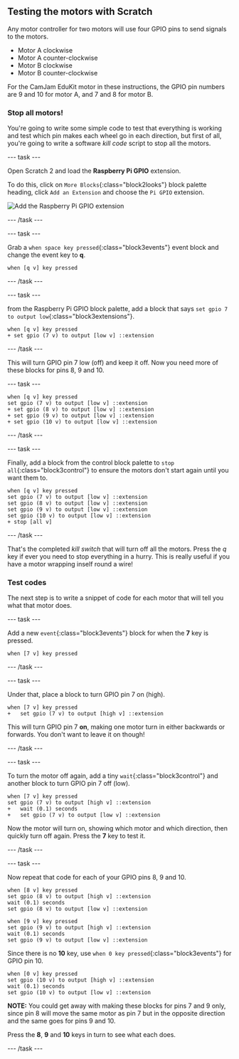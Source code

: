 ## Testing the motors with Scratch

Any motor controller for two motors will use four GPIO pins to send signals to the motors.
+ Motor A clockwise
+ Motor A counter-clockwise
+ Motor B clockwise
+ Motor B counter-clockwise

For the CamJam EduKit motor in these instructions, the GPIO pin numbers are 9 and 10 for motor A, and 7 and 8 for motor B.

### Stop all motors!

You're going to write some simple code to test that everything is working and test which pin makes each wheel go in each direction, but first of all, you're going to write a software _kill code_ script to stop all the motors.

--- task ---

Open Scratch 2 and load the **Raspberry Pi GPIO** extension.

To do this, click on `More Blocks`{:class="block2looks"} block palette heading, click `Add an Extension` and choose the `Pi GPIO` extension.

![Add the Raspberry Pi GPIO extension](images/testing_GPIOextension.png)

--- /task ---

--- task ---

Grab a `when space key pressed`{:class="block3events"} event block and change the event key to **q**.

```blocks2
when [q v] key pressed
```

--- /task ---

--- task ---

from the Raspberry Pi GPIO block palette, add a block that says `set gpio 7 to output low`{:class="block3extensions"}.

```blocks3
when [q v] key pressed
+ set gpio (7 v) to output [low v] ::extension
```

--- /task ---

This will turn GPIO pin 7 low (off) and keep it off. Now you need more of these blocks for pins 8, 9 and 10.

--- task ---

```blocks3
when [q v] key pressed
set gpio (7 v) to output [low v] ::extension
+ set gpio (8 v) to output [low v] ::extension
+ set gpio (9 v) to output [low v] ::extension
+ set gpio (10 v) to output [low v] ::extension
```

--- /task ---

--- task ---

Finally, add a block from the control block palette to `stop all`{:class="block3control"} to ensure the motors don't start again until you want them to.

```blocks3
when [q v] key pressed
set gpio (7 v) to output [low v] ::extension
set gpio (8 v) to output [low v] ::extension
set gpio (9 v) to output [low v] ::extension
set gpio (10 v) to output [low v] ::extension
+ stop [all v]
```

--- /task ---

That's the completed _kill switch_ that will turn off all the motors. Press the *q* key if ever you need to stop everything in a hurry. This is really useful if you have a motor wrapping inself round a wire!

### Test codes

The next step is to write a snippet of code for each motor that will tell you what that motor does.

--- task ---

Add a new `event`{:class="block3events"} block for when the **7** key is pressed.

```blocks3
when [7 v] key pressed
```

--- /task ---

--- task ---

Under that, place a block to turn GPIO pin 7 on (high).

```blocks3
when [7 v] key pressed
+   set gpio (7 v) to output [high v] ::extension
```

This will turn GPIO pin 7 **on**, making one motor turn in either backwards or forwards. You don't want to leave it on though!

--- /task ---

--- task ---

To turn the motor off again, add a tiny `wait`{:class="block3control"} and another block to turn GPIO pin 7 off (low).

```blocks3
when [7 v] key pressed
set gpio (7 v) to output [high v] ::extension
+   wait (0.1) seconds
+   set gpio (7 v) to output [low v] ::extension
```

Now the motor will turn on, showing which motor and which direction, then quickly turn off again. Press the **7** key to test it.

--- /task ---

--- task ---

Now repeat that code for each of your GPIO pins 8, 9 and 10.

```blocks3
when [8 v] key pressed
set gpio (8 v) to output [high v] ::extension
wait (0.1) seconds
set gpio (8 v) to output [low v] ::extension

when [9 v] key pressed
set gpio (9 v) to output [high v] ::extension
wait (0.1) seconds
set gpio (9 v) to output [low v] ::extension
```

Since there is no **10** key, use `when 0 key pressed`{:class="block3events"} for GPIO pin 10.

```blocks3
when [0 v] key pressed
set gpio (10 v) to output [high v] ::extension
wait (0.1) seconds
set gpio (10 v) to output [low v] ::extension
```

**NOTE:** You could get away with making these blocks for pins 7 and 9 only, since pin 8 will move the same motor as pin 7 but in the opposite direction and the same goes for pins 9 and 10.

Press the **8**, **9** and **10** keys in turn to see what each does.

--- /task ---